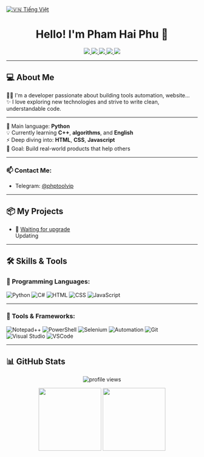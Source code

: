 [![🇻🇳 Tiếng Việt](https://img.shields.io/badge/Ngôn_ngữ-Tiếng_Việt-red?style=for-the-badge&logo=Google%20Translate)](README.md)
<h1 align="center">Hello! I'm Pham Hai Phu 👋</h1>

<p align="center">
  <a href="https://www.facebook.com/phamhaiphu250107/" target="_blank">
    <img src="https://img.shields.io/badge/FACEBOOK-1877F2?style=for-the-badge&logo=facebook&logoColor=white" />
  </a>
  <a href="https://www.youtube.com/@php-tool007" target="_blank">
    <img src="https://img.shields.io/badge/YOUTUBE-FF0000?style=for-the-badge&logo=youtube&logoColor=white" />
  </a>
  <a href="https://zalo.me/0853408135" target="_blank">
    <img src="https://img.shields.io/badge/ZALO-0068FF?style=for-the-badge&logoColor=white" />
  </a>
  <a href="https://www.linkedin.com/in/phudev07/" target="_blank">
    <img src="https://img.shields.io/badge/LINKEDIN-0A66C2?style=for-the-badge&logo=linkedin&logoColor=white" />
  </a>
  <a href="https://phudev07.github.io/profile/" target="_blank">
    <img src="https://img.shields.io/badge/WEBSITE-000000?style=for-the-badge&logo=About.me&logoColor=white" />
  </a>
</p>

---

## 💻 About Me

🧑‍💻 I'm a developer passionate about building tools automation, website...    
✨ I love exploring new technologies and strive to write clean, understandable code.

---

🔭 Main language: **Python**  
💡 Currently learning **C++**, **algorithms**, and **English**  
⚡ Deep diving into: **HTML**, **CSS**, **Javascript**  
🌱 Goal: Build real-world products that help others

---

### 📫 Contact Me:
- Telegram: [@phptoolvip](https://t.me/phptoolvip)

---

## 📦 My Projects

- 🔹 [Waiting for upgrade](https://github.com/your_username/hotmail-oauth2)  
  Updating

---

## 🛠️ Skills & Tools

### 🔹 Programming Languages:

![Python](https://img.shields.io/badge/-Python-3776AB?style=flat-square&logo=python&logoColor=white)
![C#](https://img.shields.io/badge/-C%23-239120?style=flat-square&logo=c-sharp&logoColor=white)
![HTML](https://img.shields.io/badge/-HTML5-E34F26?style=flat-square&logo=html5&logoColor=white)
![CSS](https://img.shields.io/badge/-CSS3-1572B6?style=flat-square&logo=css3&logoColor=white)
![JavaScript](https://img.shields.io/badge/-JavaScript-F7DF1E?style=flat-square&logo=javascript&logoColor=black)

---

### 🔹 Tools & Frameworks:

![Notepad++](https://img.shields.io/badge/-Notepad++-90E59A?style=flat-square&logo=notepadplusplus&logoColor=black)
![PowerShell](https://img.shields.io/badge/-PowerShell-5391FE?style=flat-square&logo=powershell&logoColor=white)
![Selenium](https://img.shields.io/badge/-Selenium-43B02A?style=flat-square&logo=selenium&logoColor=white)
![Automation](https://img.shields.io/badge/-Automation-FF6C37?style=flat-square)
![Git](https://img.shields.io/badge/-Git-F05032?style=flat-square&logo=git&logoColor=white)
![Visual Studio](https://img.shields.io/badge/-Visual%20Studio-5C2D91?style=flat-square&logo=visual-studio&logoColor=white)
![VSCode](https://img.shields.io/badge/-VSCode-007ACC?style=flat-square&logo=visual-studio-code&logoColor=white)

---

## 📊 GitHub Stats

<p align="center">
  <img src="https://komarev.com/ghpvc/?username=phudev07&color=orange&label=PROFILE+VIEWS" alt="profile views"/>
</p>

<p align="center">
  <img src="https://github-readme-stats.vercel.app/api?username=phudev07&show_icons=true&theme=radical" height="165"/>
  <img src="https://github-readme-stats.vercel.app/api/top-langs/?username=phudev07&layout=compact&theme=radical" height="165"/>
</p>

